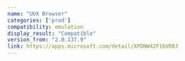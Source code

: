 ```yaml
---
name: "UUX Browser"
categories: ['prod']
compatibility: emulation
display_result: "Compatible"
version_from: "2.0.137.9"
link: https://apps.microsoft.com/detail/XPDNW42F16V00J
---
```

